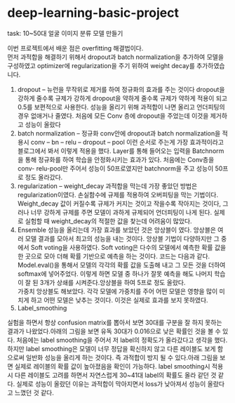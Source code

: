 # deep-learning-basic-project
task: 10~50대 얼굴 이미지 분류 모델 만들기  
  
이번 프로젝트에서 배운 점은 overfitting 해결법이다.    
먼저 과적합을 해결하기 위해서 dropout과 batch normalization을 추가하여 모델을 구성하였고 optimizer에 regularization을 주기 위하여 weight decay를 추가하였습니다.
1)	dropout – 뉴런을 무작위로 제거를 하여 정규화의 효과를 주는 것이다 
dropout을 강하게 줄수록 규제가 강하게 dropout을 약하게 줄수록 규제가 약하게 적용이 되고 0.5를 보편적으로 사용한다. 성능을 올리기 위해 과적합이 나면 올리고 언더피팅의 경우 없애거나 줄였다. 처음에 모든 Conv 층에 dropout을 주었는데 이것을 제거하고 성능이 올랐다
2)	batch normalization – 정규화 
 conv안에 dropout과 batch normalization을 적용시 conv – bn – relu – dropout – pool 이런 순서로 주는게 가장 효과적이라고 블로그에서 봐서 이렇게 적용을 했다. Layer를 통해 들어오는 입력을 Batchnorm을 통해 정규화를 하여 학습을 안정화시키는 효과가 있다. 처음에는 Conv층을 conv- relu-pool만 주어서 성능이 50프로였지만 batchnorm을 주고 성능이 50프로 정도 올라갔다.
3)	regularization – weight_decay
과적합을 막는데 가장 좋았던 방법은 regularization이였다. 손실함수에 규제를 적용하여 오버피팅을 막는 기법이다. Weight_decay 값이 커질수록 규제가 커지는 것이고 작을수록 작아지는 것이다, 그러나 너무 강하게 규제를 주면 모델이 과하게 규제되어 언더피팅이 나게 된다. 실제로 실험할 때 weight_decay의 적절한 값을 찾는데 어려움이 많았다.
4)	Ensemble
성능을 올리는데 가장 효과를 보았던 것은 앙상블이 였다. 앙상블은 여러 모델 결과를 모아서 최고의 성능을 내는 것이다. 앙상블 기법이 다양하지만 그 중에서 Soft voting을 사용하였다. Soft voting은 다수의 모델에서 예측한 확률 값을 한 곳으로 모아 더해 확률 기반으로 예측을 하는 것이다. 코드는 다음과 같다. Model.eval()을 통해서 모델의 각각의 확률 값을 도출해 내고 그 모든 것을 더하여 softmax에 넣어주었다. 이렇게 하면 모델 중 하나가 잘못 예측을 해도 나머지 학습이 잘 된 3개가 상쇄를 시켜준다.앙상블을 하여 5프로 정도 올랐다.  
가중치 앙상블도 해보았다. 각각 모델에 가중치를 주어 어떤 모델은 영향을 많이 미치게 하고 어떤 모델은 낮추는 것이다. 이것은 실제로 효과를 보지 못하였다.
5)	Label_smoothing

실험을 하면서 항상 confusion matrix를 뽑아서 보면 30대를 구분을 잘 하지 못하는 결과가 나왔었다.아래의 그림을 보면 유독 30대가 0.016으로 낮은 확률인 것을 볼 수 있다.
처음에는 label smoothing을 주어서 저 label의 정확도가 올라갔다고 생각을 했다. 하지만 label smoothing은 모델이 너무 정답을 확신하지 않고 다른 레이블도 보게 함으로써 일반화 성능을 올리게 하는 것이다. 즉 과적합이 방지 될 수 있다.아래 그림을 보면 실제로 레이블의 확률 값이 높아졌음을 확인이 가능하다. label smoothing시 적용시 다른 레이블도 고려를 하면서 자연스럽게 30~41대 label의 확률도 올라 같던 것 같다. 실제로 성능이 올랐던 이유는 과적합이 막아지면서 loss가 낮아져서 성능이 올랐다고 느꼈던 것 같다.

